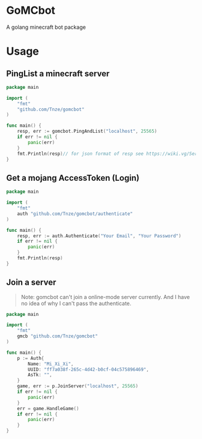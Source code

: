 # GoMCbot
A golang minecraft bot package

# Usage

## PingList a minecraft server

```go
package main

import (
	"fmt"
	"github.com/Tnze/gomcbot"
)

func main() {
	resp, err := gomcbot.PingAndList("localhost", 25565)
	if err != nil {
		panic(err)
	}
	fmt.Println(resp)// for json format of resp see https://wiki.vg/Server_List_Ping#Response
}
```

## Get a mojang AccessToken (Login)
```go
package main

import (
	"fmt"
	auth "github.com/Tnze/gomcbot/authenticate"
)

func main() {
	resp, err := auth.Authenticate("Your Email", "Your Password")
	if err != nil {
		panic(err)
	}
	fmt.Println(resp)
}
```

## Join a server
> Note: gomcbot can't join a online-mode server currently. And I have no idea of why I can't pass the authenticate.
```go
package main

import (
	"fmt"
	gmcb "github.com/Tnze/gomcbot"
)

func main() {
	p := Auth{
		Name: "Mi_Xi_Xi",
		UUID: "ff7a038f-265c-4d42-b0cf-04c575896469",
		AsTk: "",
	}
	game, err := p.JoinServer("localhost", 25565)
	if err != nil {
		panic(err)
	}
	err = game.HandleGame()
	if err != nil {
		panic(err)
	}
}
```
